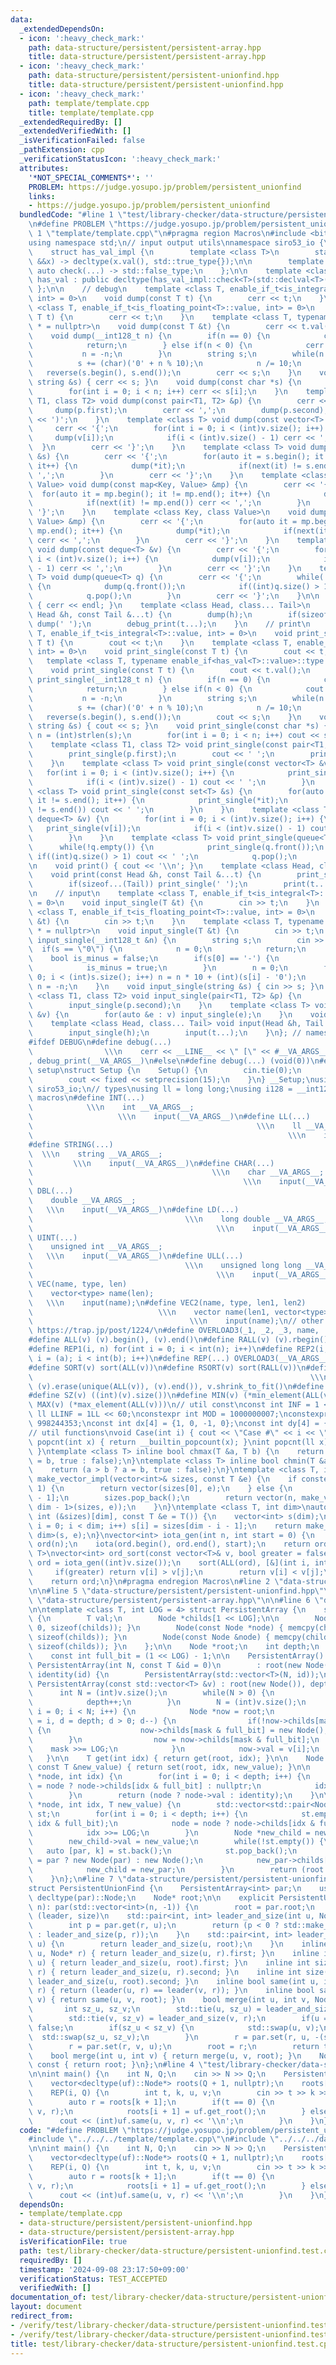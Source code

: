```yaml
---
data:
  _extendedDependsOn:
  - icon: ':heavy_check_mark:'
    path: data-structure/persistent/persistent-array.hpp
    title: data-structure/persistent/persistent-array.hpp
  - icon: ':heavy_check_mark:'
    path: data-structure/persistent/persistent-unionfind.hpp
    title: data-structure/persistent/persistent-unionfind.hpp
  - icon: ':heavy_check_mark:'
    path: template/template.cpp
    title: template/template.cpp
  _extendedRequiredBy: []
  _extendedVerifiedWith: []
  _isVerificationFailed: false
  _pathExtension: cpp
  _verificationStatusIcon: ':heavy_check_mark:'
  attributes:
    '*NOT_SPECIAL_COMMENTS*': ''
    PROBLEM: https://judge.yosupo.jp/problem/persistent_unionfind
    links:
    - https://judge.yosupo.jp/problem/persistent_unionfind
  bundledCode: "#line 1 \"test/library-checker/data-structure/persistent-unionfind.test.cpp\"\
    \n#define PROBLEM \"https://judge.yosupo.jp/problem/persistent_unionfind\"\n#line\
    \ 1 \"template/template.cpp\"\n#pragma region Macros\n#include <bits/stdc++.h>\n\
    using namespace std;\n// input output utils\nnamespace siro53_io {\n    // https://maspypy.github.io/library/other/io_old.hpp\n\
    \    struct has_val_impl {\n        template <class T>\n        static auto check(T\
    \ &&x) -> decltype(x.val(), std::true_type{});\n\n        template <class T> static\
    \ auto check(...) -> std::false_type;\n    };\n\n    template <class T>\n    class\
    \ has_val : public decltype(has_val_impl::check<T>(std::declval<T>())) {\n   \
    \ };\n\n    // debug\n    template <class T, enable_if_t<is_integral<T>::value,\
    \ int> = 0>\n    void dump(const T t) {\n        cerr << t;\n    }\n    template\
    \ <class T, enable_if_t<is_floating_point<T>::value, int> = 0>\n    void dump(const\
    \ T t) {\n        cerr << t;\n    }\n    template <class T, typename enable_if<has_val<T>::value>::type\
    \ * = nullptr>\n    void dump(const T &t) {\n        cerr << t.val();\n    }\n\
    \    void dump(__int128_t n) {\n        if(n == 0) {\n            cerr << '0';\n\
    \            return;\n        } else if(n < 0) {\n            cerr << '-';\n \
    \           n = -n;\n        }\n        string s;\n        while(n > 0) {\n  \
    \          s += (char)('0' + n % 10);\n            n /= 10;\n        }\n     \
    \   reverse(s.begin(), s.end());\n        cerr << s;\n    }\n    void dump(const\
    \ string &s) { cerr << s; }\n    void dump(const char *s) {\n        int n = (int)strlen(s);\n\
    \        for(int i = 0; i < n; i++) cerr << s[i];\n    }\n    template <class\
    \ T1, class T2> void dump(const pair<T1, T2> &p) {\n        cerr << '(';\n   \
    \     dump(p.first);\n        cerr << ',';\n        dump(p.second);\n        cerr\
    \ << ')';\n    }\n    template <class T> void dump(const vector<T> &v) {\n   \
    \     cerr << '{';\n        for(int i = 0; i < (int)v.size(); i++) {\n       \
    \     dump(v[i]);\n            if(i < (int)v.size() - 1) cerr << ',';\n      \
    \  }\n        cerr << '}';\n    }\n    template <class T> void dump(const set<T>\
    \ &s) {\n        cerr << '{';\n        for(auto it = s.begin(); it != s.end();\
    \ it++) {\n            dump(*it);\n            if(next(it) != s.end()) cerr <<\
    \ ',';\n        }\n        cerr << '}';\n    }\n    template <class Key, class\
    \ Value> void dump(const map<Key, Value> &mp) {\n        cerr << '{';\n      \
    \  for(auto it = mp.begin(); it != mp.end(); it++) {\n            dump(*it);\n\
    \            if(next(it) != mp.end()) cerr << ',';\n        }\n        cerr <<\
    \ '}';\n    }\n    template <class Key, class Value>\n    void dump(const unordered_map<Key,\
    \ Value> &mp) {\n        cerr << '{';\n        for(auto it = mp.begin(); it !=\
    \ mp.end(); it++) {\n            dump(*it);\n            if(next(it) != mp.end())\
    \ cerr << ',';\n        }\n        cerr << '}';\n    }\n    template <class T>\
    \ void dump(const deque<T> &v) {\n        cerr << '{';\n        for(int i = 0;\
    \ i < (int)v.size(); i++) {\n            dump(v[i]);\n            if(i < (int)v.size()\
    \ - 1) cerr << ',';\n        }\n        cerr << '}';\n    }\n    template <class\
    \ T> void dump(queue<T> q) {\n        cerr << '{';\n        while(!q.empty())\
    \ {\n            dump(q.front());\n            if((int)q.size() > 1) cerr << ',';\n\
    \            q.pop();\n        }\n        cerr << '}';\n    }\n\n    void debug_print()\
    \ { cerr << endl; }\n    template <class Head, class... Tail>\n    void debug_print(const\
    \ Head &h, const Tail &...t) {\n        dump(h);\n        if(sizeof...(Tail))\
    \ dump(' ');\n        debug_print(t...);\n    }\n    // print\n    template <class\
    \ T, enable_if_t<is_integral<T>::value, int> = 0>\n    void print_single(const\
    \ T t) {\n        cout << t;\n    }\n    template <class T, enable_if_t<is_floating_point<T>::value,\
    \ int> = 0>\n    void print_single(const T t) {\n        cout << t;\n    }\n \
    \   template <class T, typename enable_if<has_val<T>::value>::type * = nullptr>\n\
    \    void print_single(const T t) {\n        cout << t.val();\n    }\n    void\
    \ print_single(__int128_t n) {\n        if(n == 0) {\n            cout << '0';\n\
    \            return;\n        } else if(n < 0) {\n            cout << '-';\n \
    \           n = -n;\n        }\n        string s;\n        while(n > 0) {\n  \
    \          s += (char)('0' + n % 10);\n            n /= 10;\n        }\n     \
    \   reverse(s.begin(), s.end());\n        cout << s;\n    }\n    void print_single(const\
    \ string &s) { cout << s; }\n    void print_single(const char *s) {\n        int\
    \ n = (int)strlen(s);\n        for(int i = 0; i < n; i++) cout << s[i];\n    }\n\
    \    template <class T1, class T2> void print_single(const pair<T1, T2> &p) {\n\
    \        print_single(p.first);\n        cout << ' ';\n        print_single(p.second);\n\
    \    }\n    template <class T> void print_single(const vector<T> &v) {\n     \
    \   for(int i = 0; i < (int)v.size(); i++) {\n            print_single(v[i]);\n\
    \            if(i < (int)v.size() - 1) cout << ' ';\n        }\n    }\n    template\
    \ <class T> void print_single(const set<T> &s) {\n        for(auto it = s.begin();\
    \ it != s.end(); it++) {\n            print_single(*it);\n            if(next(it)\
    \ != s.end()) cout << ' ';\n        }\n    }\n    template <class T> void print_single(const\
    \ deque<T> &v) {\n        for(int i = 0; i < (int)v.size(); i++) {\n         \
    \   print_single(v[i]);\n            if(i < (int)v.size() - 1) cout << ' ';\n\
    \        }\n    }\n    template <class T> void print_single(queue<T> q) {\n  \
    \      while(!q.empty()) {\n            print_single(q.front());\n           \
    \ if((int)q.size() > 1) cout << ' ';\n            q.pop();\n        }\n    }\n\
    \n    void print() { cout << '\\n'; }\n    template <class Head, class... Tail>\n\
    \    void print(const Head &h, const Tail &...t) {\n        print_single(h);\n\
    \        if(sizeof...(Tail)) print_single(' ');\n        print(t...);\n    }\n\
    \n    // input\n    template <class T, enable_if_t<is_integral<T>::value, int>\
    \ = 0>\n    void input_single(T &t) {\n        cin >> t;\n    }\n    template\
    \ <class T, enable_if_t<is_floating_point<T>::value, int> = 0>\n    void input_single(T\
    \ &t) {\n        cin >> t;\n    }\n    template <class T, typename enable_if<has_val<T>::value>::type\
    \ * = nullptr>\n    void input_single(T &t) {\n        cin >> t;\n    }\n    void\
    \ input_single(__int128_t &n) {\n        string s;\n        cin >> s;\n      \
    \  if(s == \"0\") {\n            n = 0;\n            return;\n        }\n    \
    \    bool is_minus = false;\n        if(s[0] == '-') {\n            s = s.substr(1);\n\
    \            is_minus = true;\n        }\n        n = 0;\n        for(int i =\
    \ 0; i < (int)s.size(); i++) n = n * 10 + (int)(s[i] - '0');\n        if(is_minus)\
    \ n = -n;\n    }\n    void input_single(string &s) { cin >> s; }\n    template\
    \ <class T1, class T2> void input_single(pair<T1, T2> &p) {\n        input_single(p.first);\n\
    \        input_single(p.second);\n    }\n    template <class T> void input_single(vector<T>\
    \ &v) {\n        for(auto &e : v) input_single(e);\n    }\n    void input() {}\n\
    \    template <class Head, class... Tail> void input(Head &h, Tail &...t) {\n\
    \        input_single(h);\n        input(t...);\n    }\n}; // namespace siro53_io\n\
    #ifdef DEBUG\n#define debug(...)                                             \
    \                \\\n    cerr << __LINE__ << \" [\" << #__VA_ARGS__ << \"]: \"\
    , debug_print(__VA_ARGS__)\n#else\n#define debug(...) (void(0))\n#endif\n// io\
    \ setup\nstruct Setup {\n    Setup() {\n        cin.tie(0);\n        ios::sync_with_stdio(false);\n\
    \        cout << fixed << setprecision(15);\n    }\n} __Setup;\nusing namespace\
    \ siro53_io;\n// types\nusing ll = long long;\nusing i128 = __int128_t;\n// input\
    \ macros\n#define INT(...)                                                   \
    \            \\\n    int __VA_ARGS__;                                        \
    \                   \\\n    input(__VA_ARGS__)\n#define LL(...)              \
    \                                                  \\\n    ll __VA_ARGS__;   \
    \                                                         \\\n    input(__VA_ARGS__)\n\
    #define STRING(...)                                                          \
    \  \\\n    string __VA_ARGS__;                                               \
    \         \\\n    input(__VA_ARGS__)\n#define CHAR(...)                      \
    \                                        \\\n    char __VA_ARGS__;           \
    \                                               \\\n    input(__VA_ARGS__)\n#define\
    \ DBL(...)                                                               \\\n\
    \    double __VA_ARGS__;                                                     \
    \   \\\n    input(__VA_ARGS__)\n#define LD(...)                              \
    \                                  \\\n    long double __VA_ARGS__;          \
    \                                         \\\n    input(__VA_ARGS__)\n#define\
    \ UINT(...)                                                              \\\n\
    \    unsigned int __VA_ARGS__;                                               \
    \   \\\n    input(__VA_ARGS__)\n#define ULL(...)                             \
    \                                  \\\n    unsigned long long __VA_ARGS__;   \
    \                                         \\\n    input(__VA_ARGS__)\n#define\
    \ VEC(name, type, len)                                                   \\\n\
    \    vector<type> name(len);                                                 \
    \   \\\n    input(name);\n#define VEC2(name, type, len1, len2)               \
    \                            \\\n    vector name(len1, vector<type>(len2));  \
    \                                   \\\n    input(name);\n// other macros\n//\
    \ https://trap.jp/post/1224/\n#define OVERLOAD3(_1, _2, _3, name, ...) name\n\
    #define ALL(v) (v).begin(), (v).end()\n#define RALL(v) (v).rbegin(), (v).rend()\n\
    #define REP1(i, n) for(int i = 0; i < int(n); i++)\n#define REP2(i, a, b) for(int\
    \ i = (a); i < int(b); i++)\n#define REP(...) OVERLOAD3(__VA_ARGS__, REP2, REP1)(__VA_ARGS__)\n\
    #define SORT(v) sort(ALL(v))\n#define RSORT(v) sort(RALL(v))\n#define UNIQUE(v)\
    \                                                              \\\n    sort(ALL(v)),\
    \ (v).erase(unique(ALL(v)), (v).end()), v.shrink_to_fit()\n#define REV(v) reverse(ALL(v))\n\
    #define SZ(v) ((int)(v).size())\n#define MIN(v) (*min_element(ALL(v)))\n#define\
    \ MAX(v) (*max_element(ALL(v)))\n// util const\nconst int INF = 1 << 30;\nconst\
    \ ll LLINF = 1LL << 60;\nconstexpr int MOD = 1000000007;\nconstexpr int MOD2 =\
    \ 998244353;\nconst int dx[4] = {1, 0, -1, 0};\nconst int dy[4] = {0, 1, 0, -1};\n\
    // util functions\nvoid Case(int i) { cout << \"Case #\" << i << \": \"; }\nint\
    \ popcnt(int x) { return __builtin_popcount(x); }\nint popcnt(ll x) { return __builtin_popcountll(x);\
    \ }\ntemplate <class T> inline bool chmax(T &a, T b) {\n    return (a < b ? a\
    \ = b, true : false);\n}\ntemplate <class T> inline bool chmin(T &a, T b) {\n\
    \    return (a > b ? a = b, true : false);\n}\ntemplate <class T, int dim>\nauto\
    \ make_vector_impl(vector<int>& sizes, const T &e) {\n    if constexpr(dim ==\
    \ 1) {\n        return vector(sizes[0], e);\n    } else {\n        int n = sizes[dim\
    \ - 1];\n        sizes.pop_back();\n        return vector(n, make_vector_impl<T,\
    \ dim - 1>(sizes, e));\n    }\n}\ntemplate <class T, int dim>\nauto make_vector(const\
    \ int (&sizes)[dim], const T &e = T()) {\n    vector<int> s(dim);\n    for(int\
    \ i = 0; i < dim; i++) s[i] = sizes[dim - i - 1];\n    return make_vector_impl<T,\
    \ dim>(s, e);\n}\nvector<int> iota_gen(int n, int start = 0) {\n    vector<int>\
    \ ord(n);\n    iota(ord.begin(), ord.end(), start);\n    return ord;\n}\ntemplate<typename\
    \ T>\nvector<int> ord_sort(const vector<T>& v, bool greater = false) {\n    auto\
    \ ord = iota_gen((int)v.size());\n    sort(ALL(ord), [&](int i, int j) {\n   \
    \     if(greater) return v[i] > v[j];\n        return v[i] < v[j];\n    });\n\
    \    return ord;\n}\n#pragma endregion Macros\n#line 2 \"data-structure/persistent/persistent-unionfind.hpp\"\
    \n\n#line 5 \"data-structure/persistent/persistent-unionfind.hpp\"\n\n#line 2\
    \ \"data-structure/persistent/persistent-array.hpp\"\n\n#line 6 \"data-structure/persistent/persistent-array.hpp\"\
    \n\ntemplate <class T, int LOG = 4> struct PersistentArray {\n    struct Node\
    \ {\n        T val;\n        Node *childs[1 << LOG];\n\n        Node() { memset(childs,\
    \ 0, sizeof(childs)); }\n        Node(const Node *node) { memcpy(childs, node->childs,\
    \ sizeof(childs)); }\n        Node(const Node &node) { memcpy(childs, node.childs,\
    \ sizeof(childs)); }\n    };\n\n    Node *root;\n    int depth;\n    T identity;\n\
    \    const int full_bit = (1 << LOG) - 1;\n\n    PersistentArray() {}\n    explicit\
    \ PersistentArray(int N, const T &id = 0)\n        : root(new Node()), depth(0),\
    \ identity(id) {\n        PersistentArray(std::vector<T>(N, id));\n    }\n   \
    \ PersistentArray(const std::vector<T> &v) : root(new Node()), depth(0) {\n  \
    \      int N = (int)v.size();\n        while(N > 0) {\n            N >>= LOG;\n\
    \            depth++;\n        }\n        N = (int)v.size();\n        for(int\
    \ i = 0; i < N; i++) {\n            Node *now = root;\n            for(int mask\
    \ = i, d = depth; d > 0; d--) {\n                if(!now->childs[mask & full_bit])\
    \ {\n                    now->childs[mask & full_bit] = new Node();\n        \
    \        }\n                now = now->childs[mask & full_bit];\n            \
    \    mask >>= LOG;\n            }\n            now->val = v[i];\n        }\n \
    \   }\n\n    T get(int idx) { return get(root, idx); }\n\n    Node *set(int idx,\
    \ const T &new_value) { return set(root, idx, new_value); }\n\n    T get(Node\
    \ *node, int idx) {\n        for(int i = 0; i < depth; i++) {\n            node\
    \ = node ? node->childs[idx & full_bit] : nullptr;\n            idx >>= LOG;\n\
    \        }\n        return (node ? node->val : identity);\n    }\n\n    Node *set(Node\
    \ *node, int idx, T new_value) {\n        std::vector<std::pair<Node *, int>>\
    \ st;\n        for(int i = 0; i < depth; i++) {\n            st.emplace_back(node,\
    \ idx & full_bit);\n            node = node ? node->childs[idx & full_bit] : nullptr;\n\
    \            idx >>= LOG;\n        }\n        Node *new_child = new Node();\n\
    \        new_child->val = new_value;\n        while(!st.empty()) {\n         \
    \   auto [par, k] = st.back();\n            st.pop_back();\n            Node *new_par\
    \ = par ? new Node(par) : new Node();\n            new_par->childs[k] = new_child;\n\
    \            new_child = new_par;\n        }\n        return (root = new_child);\n\
    \    }\n};\n#line 7 \"data-structure/persistent/persistent-unionfind.hpp\"\n\n\
    struct PersistentUnionFind {\n    PersistentArray<int> par;\n    using Node =\
    \ decltype(par)::Node;\n    Node* root;\n\n    explicit PersistentUnionFind(int\
    \ n): par(std::vector<int>(n, -1)) {\n        root = par.root;\n    }\n    //\
    \ (leader, size)\n    std::pair<int, int> leader_and_size(int u, Node* r) {\n\
    \        int p = par.get(r, u);\n        return (p < 0 ? std::make_pair(u, -p)\
    \ : leader_and_size(p, r));\n    }\n    std::pair<int, int> leader_and_size(int\
    \ u) {\n        return leader_and_size(u, root);\n    }\n    inline int leader(int\
    \ u, Node* r) { return leader_and_size(u, r).first; }\n    inline int leader(int\
    \ u) { return leader_and_size(u, root).first; }\n    inline int size(int u, Node*\
    \ r) { return leader_and_size(u, r).second; }\n    inline int size(int u) { return\
    \ leader_and_size(u, root).second; }\n    inline bool same(int u, int v, Node*\
    \ r) { return (leader(u, r) == leader(v, r)); }\n    inline bool same(int u, int\
    \ v) { return same(u, v, root); }\n    bool merge(int u, int v, Node* r) {\n \
    \       int sz_u, sz_v;\n        std::tie(u, sz_u) = leader_and_size(u, r);\n\
    \        std::tie(v, sz_v) = leader_and_size(v, r);\n        if(u == v) return\
    \ false;\n        if(sz_u < sz_v) {\n            std::swap(u, v);\n          \
    \  std::swap(sz_u, sz_v);\n        }\n        r = par.set(r, u, -(sz_u + sz_v));\n\
    \        r = par.set(r, v, u);\n        root = r;\n        return true;\n    }\n\
    \    bool merge(int u, int v) { return merge(u, v, root); }\n    Node* get_root()\
    \ const { return root; }\n};\n#line 4 \"test/library-checker/data-structure/persistent-unionfind.test.cpp\"\
    \n\nint main() {\n    int N, Q;\n    cin >> N >> Q;\n    PersistentUnionFind uf(N);\n\
    \    vector<decltype(uf)::Node*> roots(Q + 1, nullptr);\n    roots[0] = uf.get_root();\n\
    \    REP(i, Q) {\n        int t, k, u, v;\n        cin >> t >> k >> u >> v;\n\
    \        auto r = roots[k + 1];\n        if(t == 0) {\n            uf.merge(u,\
    \ v, r);\n            roots[i + 1] = uf.get_root();\n        } else {\n      \
    \      cout << (int)uf.same(u, v, r) << '\\n';\n        }\n    }\n}\n"
  code: "#define PROBLEM \"https://judge.yosupo.jp/problem/persistent_unionfind\"\n\
    #include \"../../../template/template.cpp\"\n#include \"../../../data-structure/persistent/persistent-unionfind.hpp\"\
    \n\nint main() {\n    int N, Q;\n    cin >> N >> Q;\n    PersistentUnionFind uf(N);\n\
    \    vector<decltype(uf)::Node*> roots(Q + 1, nullptr);\n    roots[0] = uf.get_root();\n\
    \    REP(i, Q) {\n        int t, k, u, v;\n        cin >> t >> k >> u >> v;\n\
    \        auto r = roots[k + 1];\n        if(t == 0) {\n            uf.merge(u,\
    \ v, r);\n            roots[i + 1] = uf.get_root();\n        } else {\n      \
    \      cout << (int)uf.same(u, v, r) << '\\n';\n        }\n    }\n}"
  dependsOn:
  - template/template.cpp
  - data-structure/persistent/persistent-unionfind.hpp
  - data-structure/persistent/persistent-array.hpp
  isVerificationFile: true
  path: test/library-checker/data-structure/persistent-unionfind.test.cpp
  requiredBy: []
  timestamp: '2024-09-08 23:17:50+09:00'
  verificationStatus: TEST_ACCEPTED
  verifiedWith: []
documentation_of: test/library-checker/data-structure/persistent-unionfind.test.cpp
layout: document
redirect_from:
- /verify/test/library-checker/data-structure/persistent-unionfind.test.cpp
- /verify/test/library-checker/data-structure/persistent-unionfind.test.cpp.html
title: test/library-checker/data-structure/persistent-unionfind.test.cpp
---
```

